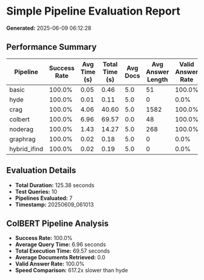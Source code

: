 # Simple Pipeline Evaluation Report
**Generated:** 2025-06-09 06:12:28

## Performance Summary

| Pipeline | Success Rate | Avg Time (s) | Total Time (s) | Avg Docs | Avg Answer Length | Valid Answer Rate |
|----------|--------------|--------------|----------------|----------|-------------------|-------------------|
| basic | 100.0% | 0.05 | 0.46 | 5.0 | 51 | 100.0% |
| hyde | 100.0% | 0.01 | 0.11 | 5.0 | 0 | 0.0% |
| crag | 100.0% | 4.06 | 40.60 | 5.0 | 1582 | 100.0% |
| colbert | 100.0% | 6.96 | 69.57 | 0.0 | 48 | 100.0% |
| noderag | 100.0% | 1.43 | 14.27 | 5.0 | 268 | 100.0% |
| graphrag | 100.0% | 0.02 | 0.18 | 5.0 | 0 | 0.0% |
| hybrid_ifind | 100.0% | 0.02 | 0.19 | 5.0 | 0 | 0.0% |

## Evaluation Details

- **Total Duration:** 125.38 seconds
- **Test Queries:** 10
- **Pipelines Evaluated:** 7
- **Timestamp:** 20250609_061013

## ColBERT Pipeline Analysis

- **Success Rate:** 100.0%
- **Average Query Time:** 6.96 seconds
- **Total Execution Time:** 69.57 seconds
- **Average Documents Retrieved:** 0.0
- **Valid Answer Rate:** 100.0%
- **Speed Comparison:** 617.2x slower than hyde
